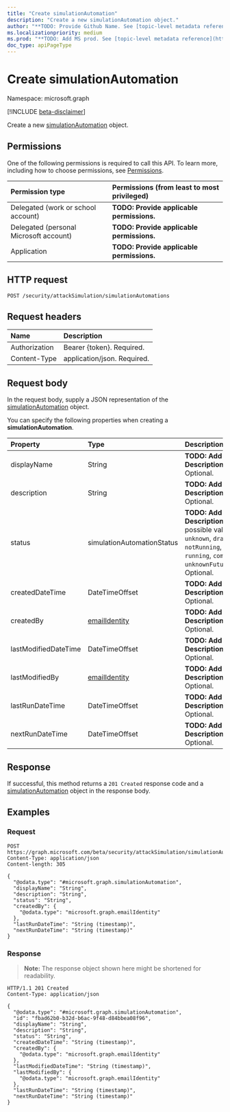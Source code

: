 ```yaml
---
title: "Create simulationAutomation"
description: "Create a new simulationAutomation object."
author: "**TODO: Provide Github Name. See [topic-level metadata reference](https://msgo.azurewebsites.net/add/document/guidelines/metadata.html#topic-level-metadata)**"
ms.localizationpriority: medium
ms.prod: "**TODO: Add MS prod. See [topic-level metadata reference](https://msgo.azurewebsites.net/add/document/guidelines/metadata.html#topic-level-metadata)**"
doc_type: apiPageType
---
```


# Create simulationAutomation
Namespace: microsoft.graph

[!INCLUDE [beta-disclaimer](../../includes/beta-disclaimer.md)]

Create a new [simulationAutomation](../resources/simulationautomation.md) object.

## Permissions
One of the following permissions is required to call this API. To learn more, including how to choose permissions, see [Permissions](/graph/permissions-reference).

|Permission type|Permissions (from least to most privileged)|
|:---|:---|
|Delegated (work or school account)|**TODO: Provide applicable permissions.**|
|Delegated (personal Microsoft account)|**TODO: Provide applicable permissions.**|
|Application|**TODO: Provide applicable permissions.**|

## HTTP request

<!-- {
  "blockType": "ignored"
}
-->
``` http
POST /security/attackSimulation/simulationAutomations
```

## Request headers
|Name|Description|
|:---|:---|
|Authorization|Bearer {token}. Required.|
|Content-Type|application/json. Required.|

## Request body
In the request body, supply a JSON representation of the [simulationAutomation](../resources/simulationautomation.md) object.

You can specify the following properties when creating a **simulationAutomation**.

|Property|Type|Description|
|:---|:---|:---|
|displayName|String|**TODO: Add Description** Optional.|
|description|String|**TODO: Add Description** Optional.|
|status|simulationAutomationStatus|**TODO: Add Description**. The possible values are: `unknown`, `draft`, `notRunning`, `running`, `completed`, `unknownFutureValue`. Optional.|
|createdDateTime|DateTimeOffset|**TODO: Add Description** Optional.|
|createdBy|[emailIdentity](../resources/emailidentity.md)|**TODO: Add Description** Optional.|
|lastModifiedDateTime|DateTimeOffset|**TODO: Add Description** Optional.|
|lastModifiedBy|[emailIdentity](../resources/emailidentity.md)|**TODO: Add Description** Optional.|
|lastRunDateTime|DateTimeOffset|**TODO: Add Description** Optional.|
|nextRunDateTime|DateTimeOffset|**TODO: Add Description** Optional.|



## Response

If successful, this method returns a `201 Created` response code and a [simulationAutomation](../resources/simulationautomation.md) object in the response body.

## Examples

### Request
<!-- {
  "blockType": "request",
  "name": "create_simulationautomation_from_"
}
-->
``` http
POST https://graph.microsoft.com/beta/security/attackSimulation/simulationAutomations
Content-Type: application/json
Content-length: 305

{
  "@odata.type": "#microsoft.graph.simulationAutomation",
  "displayName": "String",
  "description": "String",
  "status": "String",
  "createdBy": {
    "@odata.type": "microsoft.graph.emailIdentity"
  },
  "lastRunDateTime": "String (timestamp)",
  "nextRunDateTime": "String (timestamp)"
}
```


### Response
>**Note:** The response object shown here might be shortened for readability.
<!-- {
  "blockType": "response",
  "truncated": true,
  "@odata.type": "microsoft.graph.simulationAutomation"
}
-->
``` http
HTTP/1.1 201 Created
Content-Type: application/json

{
  "@odata.type": "#microsoft.graph.simulationAutomation",
  "id": "fbad62b0-b32d-b6ac-9f48-d84bbea08f96",
  "displayName": "String",
  "description": "String",
  "status": "String",
  "createdDateTime": "String (timestamp)",
  "createdBy": {
    "@odata.type": "microsoft.graph.emailIdentity"
  },
  "lastModifiedDateTime": "String (timestamp)",
  "lastModifiedBy": {
    "@odata.type": "microsoft.graph.emailIdentity"
  },
  "lastRunDateTime": "String (timestamp)",
  "nextRunDateTime": "String (timestamp)"
}
```

